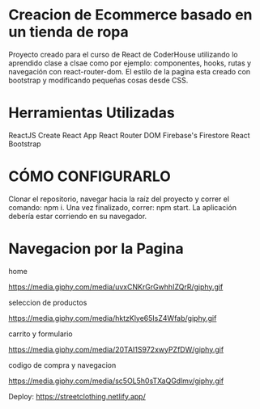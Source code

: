 # Creacion de Ecommerce basado en un tienda de ropa 

Proyecto creado para el curso de React de CoderHouse utilizando lo aprendido clase a clsae como por ejemplo: componentes, hooks, rutas y navegación con react-router-dom. El estilo de la pagina esta creado con bootstrap y modificando pequeñas cosas desde CSS.

# Herramientas Utilizadas 

ReactJS
Create React App
React Router DOM
Firebase's Firestore 
React Bootstrap

# CÓMO CONFIGURARLO
Clonar el repositorio, navegar hacia la raíz del proyecto y correr el comando: npm i.
Una vez finalizado, correr: npm start.
La aplicación debería estar corriendo en su navegador.

# Navegacion por la Pagina

home

https://media.giphy.com/media/uvxCNKrGrGwhhIZQrR/giphy.gif

seleccion de productos

https://media.giphy.com/media/hktzKlye65IsZ4Wfab/giphy.gif

carrito y formulario

https://media.giphy.com/media/20TAI1S972xwyPZfDW/giphy.gif

codigo de compra y navegacion 

https://media.giphy.com/media/sc5OL5h0sTXaQGdlmv/giphy.gif

Deploy: https://streetclothing.netlify.app/
